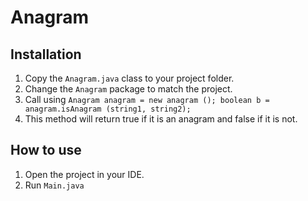 # Anagram

## Installation
1. Copy the `Anagram.java` class to your project folder.
2. Change the `Anagram` package to match the project.
3. Call using
``
Anagram anagram = new anagram ();
boolean b = anagram.isAnagram (string1, string2);
``
4. This method will return true if it is an anagram and false if it is not.

## How to use
1. Open the project in your IDE.
2. Run `Main.java`
